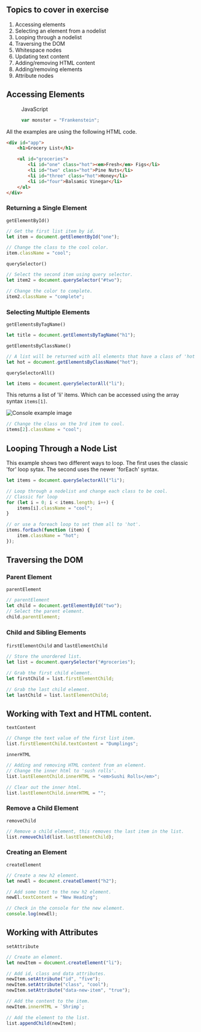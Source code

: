 ## Topics to cover in exercise

1. Accessing elements
2. Selecting an element from a nodelist
3. Looping through a nodelist
4. Traversing the DOM
5. Whitespace nodes
6. Updating text content
7. Adding/removing HTML content
8. Adding/removing elements
9. Attribute nodes

## Accessing Elements

<figure class="codeblock">
<figcaption>JavaScript</figcaption>

```js
var monster = "Frankenstein";
```

</figure>

All the examples are using the following HTML code.

```html
<div id="app">
	<h1>Grocery List</h1>

	<ul id="groceries">
		<li id="one" class="hot"><em>Fresh</em> Figs</li>
		<li id="two" class="hot">Pine Nuts</li>
		<li id="three" class="hot">Honey</li>
		<li id="four">Balsamic Vinegar</li>
	</ul>
</div>
```

### Returning a Single Element

`getElementById()`

```js
// Get the first list item by id.
let item = document.getElementById("one");

// Change the class to the cool color.
item.className = "cool";
```

`querySelector()`

```js
// Select the second item using query selector.
let item2 = document.querySelector("#two");

// Change the color to complete.
item2.className = "complete";
```

### Selecting Multiple Elements

`getElementsByTagName()`

```js
let title = document.getElementsByTagName("h1");
```

`getElementsByClassName()`

```js
// A list will be returned with all elements that have a class of 'hot'.
let hot = document.getElementsByClassName("hot");
```

`querySelectorAll()`

```js
let items = document.querySelectorAll("li");
```

This returns a list of 'li' items. Which can be accessed using the array syntax `items[1]`.

![Console example image](/images/exercises/js-dom-console-1a.png)

```js
// Change the class on the 3rd item to cool.
items[2].className = "cool";
```

## Looping Through a Node List

This example shows two different ways to loop. The first uses the classic 'for' loop sytax. The second uses the newer 'forEach' syntax.

```js
let items = document.querySelectorAll("li");

// Loop through a nodelist and change each class to be cool.
// Classic for loop
for (let i = 0; i < items.length; i++) {
	items[i].className = "cool";
}

// or use a foreach loop to set them all to 'hot'.
items.forEach(function (item) {
	item.className = "hot";
});
```

## Traversing the DOM

### Parent Element

`parentElement`

```js
// parentElement
let child = document.getElementById("two");
// Select the parent element.
child.parentElement;
```

### Child and Sibling Elements

`firstElementChild` and `lastElementChild`

```js
// Store the unordered list.
let list = document.querySelector("#groceries");

// Grab the first child element.
let firstChild = list.firstElementChild;

// Grab the last child element.
let lastChild = list.lastElementChild;
```

## Working with Text and HTML content.

`textContent`

```js
// Change the text value of the first list item.
list.firstElementChild.textContent = "Dumplings";
```

`innerHTML`

```js
// Adding and removing HTML content from an element.
// Change the inner html to 'sush rolls'.
list.lastElementChild.innerHTML = "<em>Sushi Rolls</em>";

// Clear out the inner html.
list.lastElementChild.innerHTML = "";
```

### Remove a Child Element

`removeChild`

```js
// Remove a child element, this removes the last item in the list.
list.removeChild(list.lastElementChild);
```

### Creating an Element

`createElement`

```js
// Create a new h2 element.
let newEl = document.createElement("h2");

// Add some text to the new h2 element.
newEl.textContent = "New Heading";

// Check in the console for the new element.
console.log(newEl);
```

## Working with Attributes

`setAttribute`

```js
// Create an element.
let newItem = document.createElement("li");

// Add id, class and data attributes.
newItem.setAttribute("id", "five");
newItem.setAttribute("class", "cool");
newItem.setAttribute("data-new-item", "true");

// Add the content to the item.
newItem.innerHTML = `Shrimp`;

// Add the element to the list.
list.appendChild(newItem);
```

